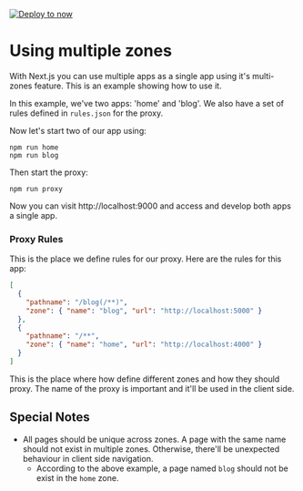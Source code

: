 [![Deploy to now](https://deploy.now.sh/static/button.svg)](https://deploy.now.sh/?repo=https://github.com/zeit/next.js/tree/master/examples/with-zones)

# Using multiple zones

With Next.js you can use multiple apps as a single app using it's multi-zones feature.
This is an example showing how to use it.

In this example, we've two apps: 'home' and 'blog'. 
We also have a set of rules defined in `rules.json` for the proxy.

Now let's start two of our app using:

```
npm run home
npm run blog
```

Then start the proxy:

```
npm run proxy
```

Now you can visit http://localhost:9000 and access and develop both apps a single app.

### Proxy Rules

This is the place we define rules for our proxy. Here are the rules for this app:

```json
[
  {
    "pathname": "/blog(/**)",
    "zone": { "name": "blog", "url": "http://localhost:5000" }
  },
  {
    "pathname": "/**",
    "zone": { "name": "home", "url": "http://localhost:4000" }
  }
]
```

This is the place where how define different zones and how they should proxy. The name of the proxy is important and it'll be used in the client side.

## Special Notes

* All pages should be unique across zones. A page with the same name should not exist in multiple zones. Otherwise, there'll be unexpected behaviour in client side navigation.
    * According to the above example, a page named `blog` should not be exist in the `home` zone.
